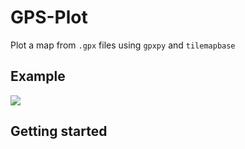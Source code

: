 # GPS-Plot

Plot a map from `.gpx` files using `gpxpy` and `tilemapbase`

## Example

![](output.png)

## Getting started
